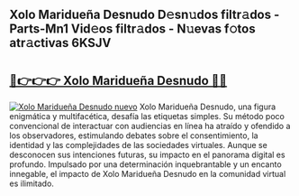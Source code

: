 ## Xolo Maridueña Desnudo D𝚎sn𝚞dos filtr𝚊dos - Parts-Mn1 Vid𝚎os filtr𝚊dos - N𝚞evas f𝚘tos atr𝚊ctivas 6KSJV

# <h2><a href="http://mb4yw6k.tromn.icu/?c=Xolo+Maridue%c3%b1a+Desnudo">🔗👉👉👉 Xolo Maridueña Desnudo 🔗🔗</a></h2>

[![Xolo Maridueña Desnudo nuevo](https://i.imgur.com/pEAQMta.gif)](http://mb4yw6k.tromn.icu/?c=Xolo+Maridue%c3%b1a+Desnudo)
Xolo Maridueña Desnudo, una figura enigmática y multifacética, desafía las etiquetas simples. Su método poco convencional de interactuar con audiencias en línea ha atraído y ofendido a los observadores, estimulando debates sobre el consentimiento, la identidad y las complejidades de las sociedades virtuales. Aunque se desconocen sus intenciones futuras, su impacto en el panorama digital es profundo. Impulsado por una determinación inquebrantable y un encanto innegable, el impacto de Xolo Maridueña Desnudo en la comunidad virtual es ilimitado.
